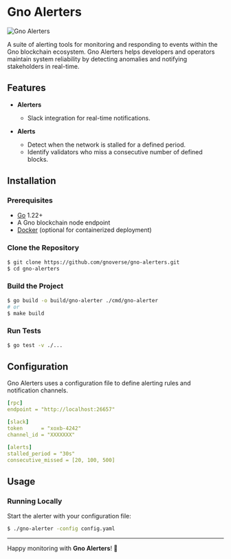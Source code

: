 # Gno Alerters

![Gno Alerters](https://github.com/gnoverse/gno-alerters/assets/.github/banner.png)

A suite of alerting tools for monitoring and responding to events within the Gno blockchain ecosystem. Gno Alerters helps developers and operators maintain system reliability by detecting anomalies and notifying stakeholders in real-time.

## Features

* **Alerters**
    - Slack integration for real-time notifications.

* **Alerts**
    - Detect when the network is stalled for a defined period.
    - Identify validators who miss a consecutive number of defined blocks.


## Installation

### Prerequisites

- [Go](https://golang.org/) 1.22+
- A Gno blockchain node endpoint
- [Docker](https://www.docker.com/) (optional for containerized deployment)

### Clone the Repository

```bash
$ git clone https://github.com/gnoverse/gno-alerters.git
$ cd gno-alerters
```

### Build the Project

```bash
$ go build -o build/gno-alerter ./cmd/gno-alerter
# or
$ make build
```

### Run Tests

```bash
$ go test -v ./...
```

## Configuration

Gno Alerters uses a configuration file to define alerting rules and notification channels.

```yaml
[rpc]
endpoint = "http://localhost:26657"

[slack]
token      = "xoxb-4242"
channel_id = "XXXXXXX"

[alerts]
stalled_period = "30s"
consecutive_missed = [20, 100, 500]
```

## Usage

### Running Locally

Start the alerter with your configuration file:

```bash
$ ./gno-alerter -config config.yaml
```

---

Happy monitoring with **Gno Alerters**! 🚀

